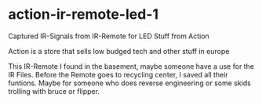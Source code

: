 # action-ir-remote-led-1
Captured IR-Signals from IR-Remote for LED Stuff from Action 


Action is a store that sells low budged tech and other stuff in europe

This IR-Remote I found in the basement, maybe someone have a use for the IR Files. 
Before the Remote goes to recycling center, I saved all their funtions. 
Maybe for someone who does reverse engineering or some skids trolling with bruce or flipper.
